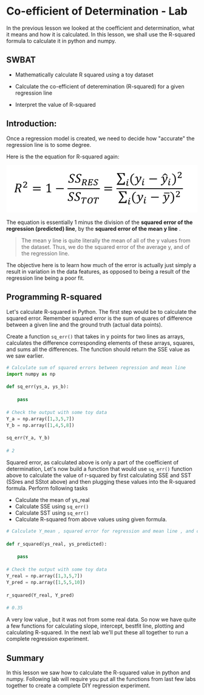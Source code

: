 
# Co-efficient of Determination - Lab

In the previous lesson we looked at the coefficient and determination, what it means and how it is calculated. In this lesson, we shall use the R-squared formula to calculate it in python and numpy. 

## SWBAT

* Mathematically calculate R squared using a toy dataset

* Calculate the co-efficient of deteremination (R-squared) for a given regression line

* Interpret the value of R-squared


## Introduction: 

Once a regression model is created, we need to decide how "accurate" the regression line is to some degree. 


Here is the the equation for R-squared again: 

![](rs1.png)

The equation is essentially 1 minus the division of the **squared error of the regression (predicted) line**, by the **squared error of the mean y line**
. 
>The mean y line is quite literally the mean of all of the y values from the dataset. Thus, we do the squared error of the average y, and of the regression line. 

The objective here is to learn how much of the error is actually just simply a result in variation in the data features, as opposed to being a result of the regression line being a poor fit.

## Programming R-squared

Let's calculate R-squared in Python. The first step would be to calculate the squared error. Remember squared error is the sum of quares of difference between a given line and the ground truth (actual data points).

Create a function `sq_err()` that takes in y points for two lines as arrays, calculates the difference corresponding elements of these arrays, squares, and sums all the differences. The function should return the SSE value as we saw earlier.


```python
# Calculate sum of squared errors between regression and mean line 
import numpy as np

def sq_err(ys_a, ys_b):
        
    pass

# Check the output with some toy data
Y_a = np.array([1,3,5,7])
Y_b = np.array([1,4,5,8])

sq_err(Y_a, Y_b)

# 2
```

Squared error, as calculated above is only a part of the coefficient of determination, Let's now build a function that would use `sq_err()` function above to calculate the value of r-squared by first calculating SSE and SST (SSres and SStot above) and then plugging these values into the R-squared formula. Perform following tasks
* Calculate the mean of ys_real
* Calculate SSE using `sq_err()`
* Calculate SST using `sq_err()`
* Calculate R-squared from above values using given formula. 



```python
# Calculate Y_mean , squared error for regression and mean line , and calculate r-squared

def r_squared(ys_real, ys_predicted):
    
    pass

# Check the output with some toy data
Y_real = np.array([1,3,5,7])
Y_pred = np.array([1,5,5,10])

r_squared(Y_real, Y_pred)

# 0.35
```

A very low value , but it was not from some real data. So now we have quite a few functions for calculating slope, intercept, bestfit line, plotting and calculating R-squared. In the next lab we'll put these all together to run a complete regression experiment.

## Summary
In this lesson we saw how to calculate the R-squared value in python and numpy. Following lab will require you put all the functions from last few labs together to create a complete DIY regression experiment. 
